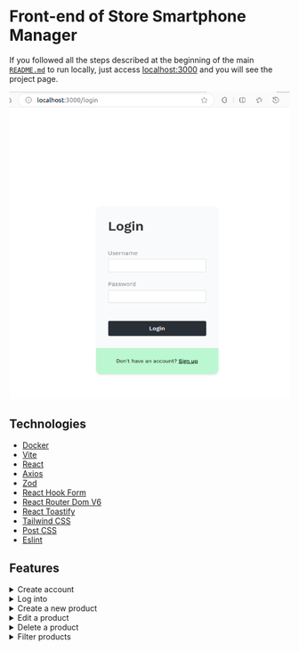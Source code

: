 # Front-end of Store Smartphone Manager

If you followed all the steps described at the beginning of the main [`README.md`](https://github.com/luandersonalvesdev/store-smartphone-manager/blob/main/README.md) to run locally, just access [localhost:3000](http://localhost:3000) and you will see the project page.

![frontend](/assets/preview-frontend.png)

## Technologies

- [Docker](https://www.docker.com/)
- [Vite](https://vitejs.dev/)
- [React](https://react.dev/)
- [Axios](https://axios-http.com/)
- [Zod](https://zod.dev/)
- [React Hook Form](https://react-hook-form.com/)
- [React Router Dom V6](https://reactrouter.com/en/main)
- [React Toastify](https://fkhadra.github.io/react-toastify/introduction/)
- [Tailwind CSS](https://tailwindcss.com/)
- [Post CSS](https://postcss.org/)
- [Eslint](https://eslint.org/)

## Features

<details> <summary>Create account</summary>

![signup](/assets/preview-frontend-signup.png)

</details>

<details> <summary>Log into</summary>

![signup](/assets/preview-frontend.png)

</details>

<details> <summary>Create a new product</summary>

![signup](/assets/preview-frontend-create.png)

</details>

<details> <summary>Edit a product</summary>

![signup](/assets/preview-frontend-update.png)

</details>

<details> <summary>Delete a product</summary>

![signup](/assets/preview-frontend-delete.png)

</details>

<details> <summary>Filter products</summary>

![signup](/assets/preview-frontend-filter.png)

</details>
